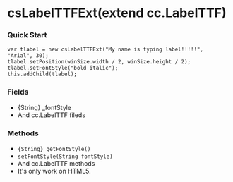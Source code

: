 csLabelTTFExt(extend cc.LabelTTF)
=========

### Quick Start

```
var tlabel = new csLabelTTFExt("My name is typing label!!!!!", "Arial", 30);
tlabel.setPosition(winSize.width / 2, winSize.height / 2);
tlabel.setFontStyle("bold italic");
this.addChild(tlabel);
```

### Fields

- {String} _fontStyle
- And cc.LabelTTF fileds

### Methods

- `{String} getFontStyle()`
- `setFontStyle(String fontStyle)`
- And cc.LabelTTF methods
- It's only work on HTML5.

